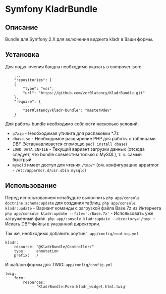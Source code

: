 # Symfony KladrBundle
## Описание
Bundle для Symfony 2.X для включения виджета kladr в Ваши формы.
## Установка
Для подключения бандла необходимо указать в composer.json:
```
    ...
    "repositories": [
    {
        "type": "vcs",
        "url": "https://github.com/zer0latency/KladrBundle.git"
    },
    "require": {
        ...
        "zer0latency/kladr-bundle": "master@dev"
    }
```
Для работы bundle необходимо соблюсти несколько условий:
* `p7zip` - Необходимая утилита для распаковки *.7z
* `dbase.so` - Необходимое расширение PHP для работы с таблицами DBF (Уставнавливается спомощю `pecl install dbase`)
* `LOAD DATA INFILE` - Текущий вариант загрузки данных (отсюда следует, что bundle совместим только с MySQL), т. к. самый быстрый
* `mysqld` имеет доступ для чтения `/tmp/*` (см. конфигурацию apparmor - `/etc/apparmor.d/usr.sbin.mysqld`)
## Использование
Перед использованием незабудьте выполнить `php app/console doctrine:schema:update` для создания таблиц.
`php app/console kladr:update` - Вариант команды с загрузкой файла Base.7z из Интернета
`php app/console kladr:update --file='./Base.7z'` - Использовать уже загруженный файл.
`php app/console kladr:update --directory='/tmp'` - Искать DBF-файлы в указанной директории.

Так же, необходимо добавить роутинг:
`app/config/routing.yml`
```
kladr:
    resource: "@KladrBundle/Controller/"
    type:     annotation
    prefix:   /
```
И шаблон формы для TWIG:
`app/config/config.yml`
```
twig:
    form:
        resources:
            - 'KladrBundle:Form:kladr_widget.html.twig'
```